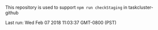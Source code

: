 This repository is used to support `npm run checkStaging` in taskcluster-github

Last run: Wed Feb 07 2018 11:03:37 GMT-0800 (PST)
